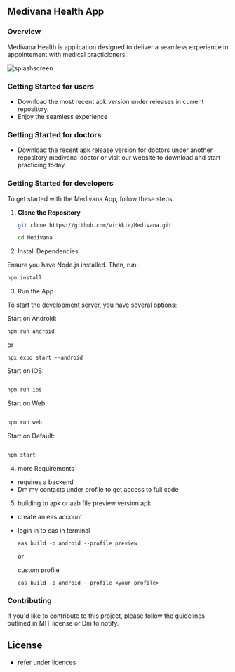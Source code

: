 ## Medivana Health App

### Overview

Medivana Health is application designed to deliver a seamless experience in appointement with medical practicioners.

![splashscreen](https://github.com/user-attachments/assets/6794400b-1aa6-4d29-9f0a-79b93a59c1c9)

### Getting Started for users

- Download the most recent apk version under releases in current repository.
- Enjoy the seamless experience

### Getting Started for doctors

- Download the recent apk release version for doctors under another repository medivana-doctor or visit our website to download and start practicing today.

### Getting Started for developers

To get started with the Medivana App, follow these steps:

1. **Clone the Repository**

   ```bash
   git clone https://github.com/vickkie/Medivana.git

   cd Medivana
   ```

2. Install Dependencies

Ensure you have Node.js installed. Then, run:

```bash
npm install

```

3. Run the App

To start the development server, you have several options:

Start on Android:

```bash
npm run android

```

or

```
npx expo start --android

```

Start on iOS:

```bash

npm run ios

```

Start on Web:

```bash

npm run web
```

Start on Default:

```bash

npm start


```

4. more Requirements

- requires a backend
- Dm my contacts under profile to get access to full code

5. building to apk or aab file
   preview version apk

- create an eas account
- login in to eas in terminal

  ```
  eas build -p android --profile preview

  ```

  or

  custom profile

  ```
  eas build -p android --profile <your profile>

  ```

### Contributing

If you'd like to contribute to this project, please follow the guidelines outlined in MIT license or Dm to notify.

## License

- refer under licences
